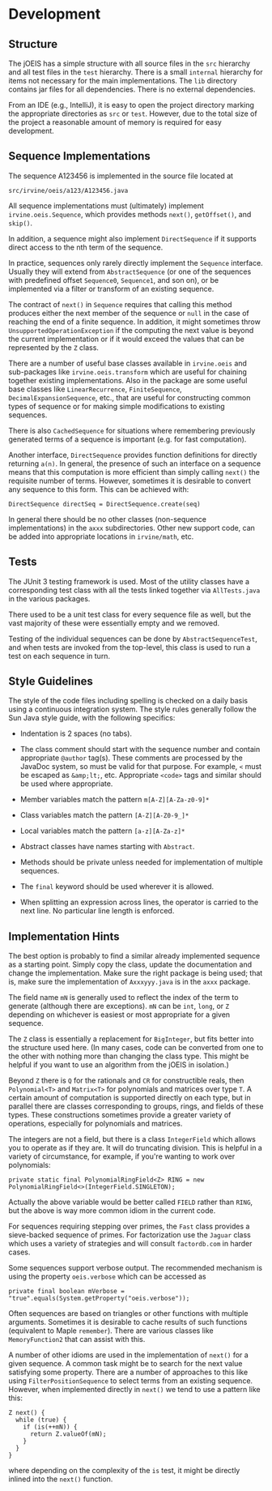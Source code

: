 Development
===========

## Structure

The jOEIS has a simple structure with all source files in the `src`
hierarchy and all test files in the `test` hierarchy. There is a small
`internal` hierarchy for items not necessary for the main
implementations. The `lib` directory contains jar files for
all dependencies.  There is no external dependencies.

From an IDE (e.g., IntelliJ), it is easy to open the project directory
marking the appropriate directories as `src` or `test`.  However, due
to the total size of the project a reasonable amount of memory is
required for easy development.

## Sequence Implementations

The sequence A123456 is implemented in the source file located at

```
src/irvine/oeis/a123/A123456.java
```

All sequence implementations must (ultimately) implement
`irvine.oeis.Sequence`, which provides methods `next()`,
`getOffset()`, and `skip()`.

In addition, a sequence might also implement `DirectSequence` if it
supports direct access to the nth term of the sequence.

In practice, sequences only rarely directly implement the `Sequence`
interface. Usually they will extend from `AbstractSequence` (or one of
the sequences with predefined offset `Sequence0`, `Sequence1`, and son
on), or be implemented via a filter or transform of an existing
sequence.

The contract of `next()` in `Sequence` requires that calling this
method produces either the next member of the sequence or ```null```
in the case of reaching the end of a finite sequence.  In addition, it
might sometimes throw ``UnsupportedOperationException`` if the
computing the next value is beyond the current implementation or if it
would exceed the values that can be represented by the `Z` class.

There are a number of useful base classes available in `irvine.oeis`
and sub-packages like `irvine.oeis.transform` which are useful for
chaining together existing implementations.  Also in the package are
some useful base classes like `LinearRecurrence`, `FiniteSequence`,
`DecimalExpansionSequence`, etc., that are useful for constructing
common types of sequence or for making simple modifications to
existing sequences.

There is also `CachedSequence` for situations where remembering
previously generated terms of a sequence is important (e.g. for fast
computation).

Another interface, `DirectSequence` provides function definitions for
directly returning `a(n)`. In general, the presence of such an
interface on a sequence means that this computation is more efficient
than simply calling `next()` the requisite number of terms.  However,
sometimes it is desirable to convert any sequence to this form. This
can be achieved with:


```
DirectSequence directSeq = DirectSequence.create(seq)
```

In general there should be no other classes (non-sequence implementations)
in the `axxx` subdirectories.  Other new support code, can be added into
appropriate locations in `irvine/math`, etc.

## Tests

The JUnit 3 testing framework is used.  Most of the utility classes have a
corresponding test class with all the tests linked together via `AllTests.java`
in the various packages.

There used to be a unit test class for every sequence file as well, but the
vast majority of these were essentially empty and we removed.

Testing of the individual sequences can be done by `AbstractSequenceTest`,
and when tests are invoked from the top-level, this class is used to run
a test on each sequence in turn.

## Style Guidelines

The style of the code files including spelling is checked on a daily basis
using a continuous integration system.  The style rules generally follow
the Sun Java style guide, with the following specifics:

* Indentation is 2 spaces (no tabs).

* The class comment should start with the sequence number and contain
  appropriate `@author` tag(s).  These comments are processed by the
  JavaDoc system, so must be valid for that purpose.  For example, `<`
  must be escaped as `&amp;lt;`, etc.  Appropriate `<code>` tags and similar
  should be used where appropriate.

* Member variables match the pattern `m[A-Z][A-Za-z0-9]*`

* Class variables match the pattern `[A-Z][A-Z0-9_]*`

* Local variables match the pattern `[a-z][A-Za-z]*`

* Abstract classes have names starting with `Abstract`.

* Methods should be private unless needed for implementation of
  multiple sequences.

* The `final` keyword should be used wherever it is allowed.

* When splitting an expression across lines, the operator is carried to
  the next line. No particular line length is enforced.

## Implementation Hints

The best option is probably to find a similar already implemented sequence
as a starting point.  Simply copy the class, update the documentation
and change the implementation.  Make sure the right package is being used;
that is, make sure the implementation of `Axxxyyy.java` is in the `axxx`
package.

The field name `mN` is generally used to reflect the index of the term
to generate (although there are exceptions).  `mN` can be `int`, `long`,
or `Z` depending on whichever is easiest or most appropriate for a given
sequence.

The `Z` class is essentially a replacement for `BigInteger`, but fits
better into the structure used here.  (In many cases, code can be converted
from one to the other with nothing more than changing the class type.
This might be helpful if you want to use an algorithm from the jOEIS in
isolation.)

Beyond `Z` there is `Q` for the rationals and `CR` for constructible reals,
then `Polynomial<T>` and `Matrix<T>` for polynomials and matrices over
type `T`.  A certain amount of computation is supported directly on each
type, but in parallel there are classes corresponding to groups, rings, and
fields of these types.  These constructions sometimes provide a greater
variety of operations, especially for polynomials and matrices.

The integers are not a field, but there is a class `IntegerField`
which allows you to operate as if they are.  It will do truncating
division.  This is helpful in a variety of circumstance, for example,
if you're wanting to work over polynomials:

```
private static final PolynomialRingField<Z> RING = new PolynomialRingField<>(IntegerField.SINGLETON);
```

Actually the above variable would be better called `FIELD` rather than `RING`, but
the above is way more common idiom in the current code.

For sequences requiring stepping over primes, the `Fast` class
provides a sieve-backed sequence of primes.  For factorization use the
`Jaguar` class which uses a variety of strategies and will consult
`factordb.com` in harder cases.

Some sequences support verbose output.  The recommended mechanism is using the
property `oeis.verbose` which can be accessed as

```
private final boolean mVerbose = "true".equals(System.getProperty("oeis.verbose"));
```

Often sequences are based on triangles or other functions with
multiple arguments.  Sometimes it is desirable to cache results of
such functions (equivalent to Maple `remember`).  There are various
classes like `MemoryFunction2` that can assist with this.

A number of other idioms are used in the implementation of `next()`
for a given sequence.  A common task might be to search for the next
value satisfying some property. There are a number of approaches to
this like using `FilterPositionSequence` to select terms from an
existing sequence. However, when implemented directly in `next()` we
tend to use a pattern like this:

```
Z next() {
  while (true) {
    if (is(++mN)) {
      return Z.valueOf(mN);
    }
  }
}
```

where depending on the complexity of the `is` test, it might be
directly inlined into the `next()` function.

